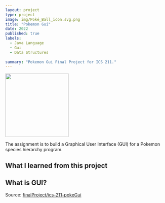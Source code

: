 ```yaml
---
layout: project
type: project
image: img/Poké_Ball_icon.svg.png
title: "Pokemon Gui"
date: 2022
published: true
labels:
  - Java Language
  - Gui
  - Data Structures
  
summary: "Pokemon Gui Final Project for ICS 211."
---
```

<img width="200px" class="rounded float-start pe-4" src="../mg/pokeGui.png">

The assignment is to build a Graphical User Interface (GUI) for a Pokemon species hierarchy program.  


## What I learned from this project


## What is GUI? 


Source: <a href="https://github.com/hokwaichan/ICS211FinalProject"><i class="large github icon "></i>finalProject/ics-211-pokeGui</a>
